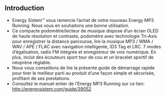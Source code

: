 ## Introduction
* Energy Sistem™ vous remercie l’achat de votre nouveau Energy MP3 Running. Nous vous en souhaitons une bonne utilisation.
* Ce compacte podomètre/lecteur de musique dispose d’un écran OLED de haute résolution et contraste, podomètre avec technologie Tri-Axis
pour enregistrer la distance parcourue, lire la musique MP3 / WMA / WAV / APE / FLAC avec navigation intelligente, ID3 Tag et LRC. 7 modes d’égalisation, radio FM intégrée et enregistreur de voix numérique. En plus, inclut des écouteurs sport tour de cou et un
bracelet sportif de néoprène réglable.
* Nous vous conseillons de lire la présente guide de démarrage rapide pour tirer le meilleur
parti au produit d’une façon simple et sécurisée, profitant de ses prestations.
* Consultez le manuel entier de l’Energy MP3 Running sur ce lien: 
http://energysistem.com/guide/39052

